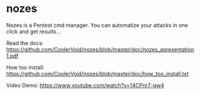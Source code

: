 # nozes
Nozes is a Pentest cmd manager.
You can automatize your attacks in one click and get results...

Read the docs:
https://github.com/CoolerVoid/nozes/blob/master/doc/nozes_apresentation1.pdf

How too install:
https://github.com/CoolerVoid/nozes/blob/master/doc/how_too_install.txt

Video Demo:
https://www.youtube.com/watch?v=14CPnr7-gw4
